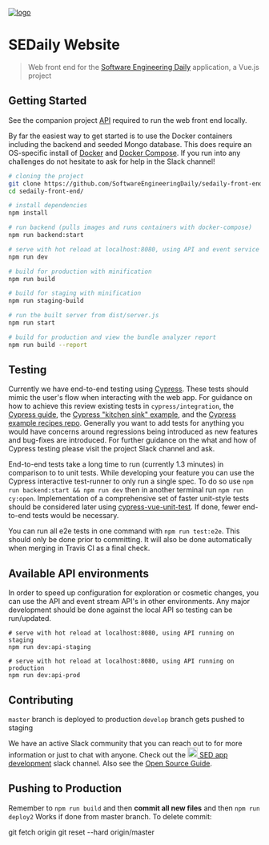 [![logo](https://i.imgur.com/3OtP3p8.png)](https://softwareengineeringdaily.com/)

# SEDaily Website

> Web front end for the [Software Engineering Daily](https://www.softwaredaily.com) application, a Vue.js project

## Getting Started
See the companion project [API](https://github.com/SoftwareEngineeringDaily/software-engineering-daily-api) required to run the web front end locally.

By far the easiest way to get started is to use the Docker containers including the backend and seeded Mongo database. This does require an OS-specific install of [Docker](https://docs.docker.com/install/) and [Docker Compose](https://docs.docker.com/compose/install/#prerequisites). If you run into any challenges do not hesitate to ask for help in the Slack channel!

``` bash
# cloning the project
git clone https://github.com/SoftwareEngineeringDaily/sedaily-front-end.git
cd sedaily-front-end/

# install dependencies
npm install

# run backend (pulls images and runs containers with docker-compose)
npm run backend:start

# serve with hot reload at localhost:8080, using API and event service API running locally
npm run dev

# build for production with minification
npm run build

# build for staging with minification
npm run staging-build

# run the built server from dist/server.js
npm run start

# build for production and view the bundle analyzer report
npm run build --report
```

## Testing
Currently we have end-to-end testing using [Cypress](). These tests should mimic the user's flow when interacting with the web app. For guidance on how to achieve this review existing tests in `cypress/integration`, the [Cypress guide](https://docs.cypress.io/guides), the [Cypress "kitchen sink" example](https://github.com/cypress-io/cypress-example-kitchensink), and the [Cypress example recipes repo](https://github.com/cypress-io/cypress-example-recipes). Generally you want to add tests for anything you would have concerns around regressions being introduced as new features and bug-fixes are introduced. For further guidance on the what and how of Cypress testing please visit the project Slack channel and ask.

End-to-end tests take a long time to run (currently 1.3 minutes) in comparison to to unit tests. While developing your feature you can use the Cypress interactive test-runner to only run a single spec. To do so use `npm run backend:start && npm run dev` then in another terminal run `npm run cy:open`. Implementation of a comprehensive set of faster unit-style tests should be considered later using [cypress-vue-unit-test](https://github.com/bahmutov/cypress-vue-unit-test). If done, fewer end-to-end tests would be necessary.

You can run all e2e tests in one command with `npm run test:e2e`. This should only be done prior to committing. It will also be done automatically when merging in Travis CI as a final check.

## Available API environments
In order to speed up configuration for exploration or cosmetic changes, you can use the API and event stream API's in other environments. Any major development should be done against the local API so testing can be run/updated.
```
# serve with hot reload at localhost:8080, using API running on staging
npm run dev:api-staging

# serve with hot reload at localhost:8080, using API running on production
npm run dev:api-prod
```

## Contributing
`master` branch is deployed to production
`develop` branch gets pushed to staging

We have an active Slack community that you can reach out to for more information or just to chat with anyone. Check out the [<img src="https://upload.wikimedia.org/wikipedia/commons/7/76/Slack_Icon.png" alt="Slack Channel" width="20px"/> SED app development](https://softwaredaily.slack.com/app_redirect?channel=sed_app_development) slack channel. Also see the [Open Source Guide](https://softwareengineeringdaily.github.io/).

## Pushing to Production
Remember to `npm run build` and then **commit all new files** and then `npm run deploy2`
Works if done from master branch.
To delete commit:

git fetch origin
git reset --hard origin/master

